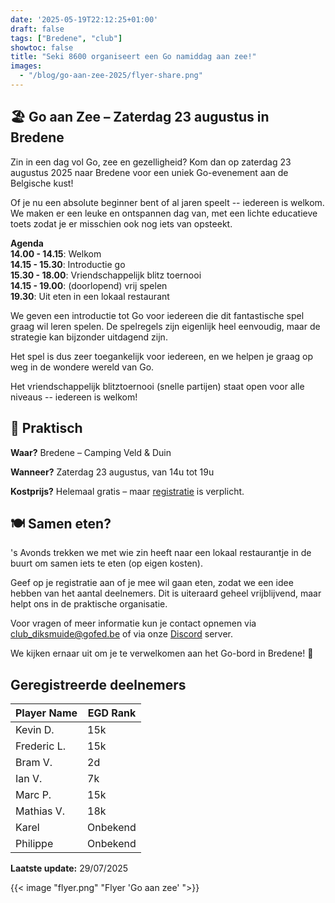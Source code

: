 ```yaml
---
date: '2025-05-19T22:12:25+01:00'
draft: false
tags: ["Bredene", "club"]
showtoc: false
title: "Seki 8600 organiseert een Go namiddag aan zee!"
images:
  - "/blog/go-aan-zee-2025/flyer-share.png"
---
```


## 🏖️ Go aan Zee – Zaterdag 23 augustus in Bredene

Zin in een dag vol Go, zee en gezelligheid? Kom dan op zaterdag 23 augustus 2025 naar Bredene voor een uniek Go-evenement aan de Belgische kust! 

Of je nu een absolute beginner bent of al jaren speelt -- iedereen is welkom. We maken er een leuke en ontspannen dag van, met een lichte educatieve toets zodat je er misschien ook nog iets van opsteekt. 

**Agenda**\
**14.00 - 14.15**: Welkom\
**14.15 - 15.30**: Introductie go \
**15.30 - 18.00**: Vriendschappelijk blitz toernooi\
**14.15 - 19.00**: (doorlopend) vrij spelen\
**19.30**: Uit eten in een lokaal restaurant

We geven een introductie tot Go voor iedereen die dit fantastische spel graag wil leren spelen. De spelregels zijn eigenlijk heel eenvoudig, maar de strategie kan bijzonder uitdagend zijn.

Het spel is dus zeer toegankelijk voor iedereen, en we helpen je graag op weg in de wondere wereld van Go.

Het vriendschappelijk blitztoernooi (snelle partijen) staat open voor alle niveaus -- iedereen is welkom!

## 📍 Praktisch
**Waar?** Bredene – Camping Veld & Duin

**Wanneer?** Zaterdag 23 augustus, van 14u tot 19u

**Kostprijs?** Helemaal gratis – maar [registratie](https://docs.google.com/forms/d/e/1FAIpQLSeM1w3twmQ0srkO7QYhBTRhcMGl39LJrLfK8MIxDBlhMqImbQ/viewform) is verplicht.

 
## 🍽️ Samen eten?
's Avonds trekken we met wie zin heeft naar een lokaal restaurantje in de buurt om samen iets te eten (op eigen kosten). 

Geef op je registratie aan of je mee wil gaan eten, zodat we een idee hebben van het aantal deelnemers. Dit is uiteraard geheel vrijblijvend, maar helpt ons in de praktische organisatie.

Voor vragen of meer informatie kun je contact opnemen via [club_diksmuide@gofed.be](mailto:club_diksmuide@gofed.be) of via onze [Discord](https://discord.gg/gqpgpFZav3) server.

We kijken ernaar uit om je te verwelkomen aan het Go-bord in Bredene! 🎉 

## Geregistreerde deelnemers

| Player Name    | EGD Rank  |
|----------------|-----------|
| Kevin D.       | 15k       |
| Frederic L.    | 15k       |
| Bram V.        | 2d        |
| Ian V.         | 7k        |
| Marc P.        | 15k       |
| Mathias V.     | 18k       |
| Karel          | Onbekend  |
| Philippe       | Onbekend  |

**Laatste update:** 29/07/2025

{{< image "flyer.png" "Flyer 'Go aan zee' ">}}